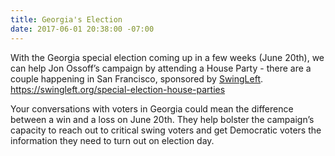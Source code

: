```yaml
---
title: Georgia's Election
date: 2017-06-01 20:38:00 -07:00
---
```


With the Georgia special election coming up in a few weeks (June 20th), we can help Jon Ossoff’s campaign by attending a House Party - there are a couple happening in San Francisco, sponsored by [SwingLeft](https://swingleft.org/special-election-house-parties). https://swingleft.org/special-election-house-parties

Your conversations with voters in Georgia could mean the difference between a win and a loss on June 20th. They help bolster the campaign’s capacity to reach out to critical swing voters and get Democratic voters the information they need to turn out on election day.  



